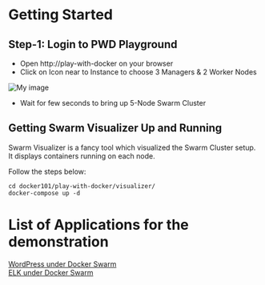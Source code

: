 # Getting Started

## Step-1:  Login to PWD Playground

- Open http://play-with-docker on your browser
- Click on Icon near to Instance to choose 3 Managers & 2 Worker Nodes


![My image](https://github.com/ajeetraina/docker101/blob/master/images/pwd_1.png)


- Wait for few seconds to bring up 5-Node Swarm Cluster



## Getting Swarm Visualizer Up and Running 

Swarm Visualizer is a fancy tool which visualized the Swarm Cluster setup. It displays containers running on each node.

Follow the steps below:

```
cd docker101/play-with-docker/visualizer/
docker-compose up -d
```
# List of Applications for the demonstration 

[WordPress under Docker Swarm](https://github.com/ajeetraina/docker101/tree/master/play-with-docker/wordpress/example1)<br>
[ELK under Docker Swarm](https://github.com/ajeetraina/docker101/tree/master/play-with-docker/ELK)
